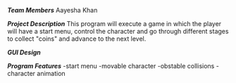 ***Team Members***
Aayesha Khan

***Project Description***
This program will execute a game in which the player will have a start menu, control the character and go through different stages to collect "coins" and advance to the next level. 

***GUI Design***

***Program Features***
-start menu
-movable character
-obstable collisions
-character animation
